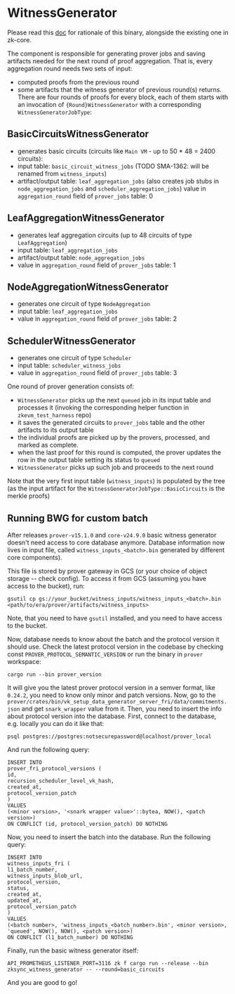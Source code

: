 # WitnessGenerator

Please read this
[doc](https://www.notion.so/matterlabs/Draft-FRI-Prover-Integration-Prover-Shadowing-c4b1373786eb43779a93118be4be5d99)
for rationale of this binary, alongside the existing one in zk-core.

The component is responsible for generating prover jobs and saving artifacts needed for the next round of proof
aggregation. That is, every aggregation round needs two sets of input:

- computed proofs from the previous round
- some artifacts that the witness generator of previous round(s) returns. There are four rounds of proofs for every
  block, each of them starts with an invocation of `{Round}WitnessGenerator` with a corresponding
  `WitnessGeneratorJobType`:

## BasicCircuitsWitnessGenerator

- generates basic circuits (circuits like `Main VM` - up to 50 \* 48 = 2400 circuits):
- input table: `basic_circuit_witness_jobs` (TODO SMA-1362: will be renamed from `witness_inputs`)
- artifact/output table: `leaf_aggregation_jobs` (also creates job stubs in `node_aggregation_jobs` and
  `scheduler_aggregation_jobs`) value in `aggregation_round` field of `prover_jobs` table: 0

## LeafAggregationWitnessGenerator

- generates leaf aggregation circuits (up to 48 circuits of type `LeafAggregation`)
- input table: `leaf_aggregation_jobs`
- artifact/output table: `node_aggregation_jobs`
- value in `aggregation_round` field of `prover_jobs` table: 1

## NodeAggregationWitnessGenerator

- generates one circuit of type `NodeAggregation`
- input table: `leaf_aggregation_jobs`
- value in `aggregation_round` field of `prover_jobs` table: 2

## SchedulerWitnessGenerator

- generates one circuit of type `Scheduler`
- input table: `scheduler_witness_jobs`
- value in `aggregation_round` field of `prover_jobs` table: 3

One round of prover generation consists of:

- `WitnessGenerator` picks up the next `queued` job in its input table and processes it (invoking the corresponding
  helper function in `zkevm_test_harness` repo)
- it saves the generated circuits to `prover_jobs` table and the other artifacts to its output table
- the individual proofs are picked up by the provers, processed, and marked as complete.
- when the last proof for this round is computed, the prover updates the row in the output table setting its status to
  `queued`
- `WitnessGenerator` picks up such job and proceeds to the next round

Note that the very first input table (`witness_inputs`) is populated by the tree (as the input artifact for the
`WitnessGeneratorJobType::BasicCircuits` is the merkle proofs)

## Running BWG for custom batch

After releases `prover-v15.1.0` and `core-v24.9.0` basic witness generator doesn't need access to core database anymore.
Database information now lives in input file, called `witness_inputs_<batch>.bin`
generated by different core components).

This file is stored by prover gateway in GCS (or your choice of object storage -- check config).
To access it from GCS (assuming you have access to the bucket), run:

```shell
gsutil cp gs://your_bucket/witness_inputs/witness_inputs_<batch>.bin <path/to/era/prover/artifacts/witness_inputs>
```

Note, that you need to have `gsutil` installed, and you need to have access to the bucket.

Now, database needs to know about the batch and the protocol version it should use. Check the latest protocol version in
the codebase by checking const `PROVER_PROTOCOL_SEMANTIC_VERSION` or run the binary in `prover` workspace:

```console
cargo run --bin prover_version
```

It will give you the latest prover protocol version in a semver format, like `0.24.2`, you need to know only minor and
patch versions. Now, go to the `prover/crates/bin/vk_setup_data_generator_server_fri/data/commitments.json` and get
`snark_wrapper` value from it. Then, you need to insert the info about protocol version into the database. First,
connect to the database, e.g. locally you can do it like that:

```shell
psql postgres://postgres:notsecurepassword@localhost/prover_local
```

And run the following query:

```shell
INSERT INTO
prover_fri_protocol_versions (
id,
recursion_scheduler_level_vk_hash,
created_at,
protocol_version_patch
)
VALUES
(<minor version>, '<snark wrapper value>'::bytea, NOW(), <patch version>)
ON CONFLICT (id, protocol_version_patch) DO NOTHING

```

Now, you need to insert the batch into the database. Run the following query:

```shell
INSERT INTO
witness_inputs_fri (
l1_batch_number,
witness_inputs_blob_url,
protocol_version,
status,
created_at,
updated_at,
protocol_version_patch
)
VALUES
(<batch number>, 'witness_inputs_<batch_number>.bin', <minor version>, 'queued', NOW(), NOW(), <patch version>)
ON CONFLICT (l1_batch_number) DO NOTHING
```

Finally, run the basic witness generator itself:

```shell
API_PROMETHEUS_LISTENER_PORT=3116 zk f cargo run --release --bin zksync_witness_generator -- --round=basic_circuits
```

And you are good to go!
